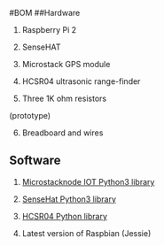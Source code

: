 #BOM
##Hardware

1) Raspberry Pi 2

2) SenseHAT

3) Microstack GPS module

4) HCSR04 ultrasonic range-finder

5) Three 1K ohm resistors

(prototype)

6) Breadboard and wires

## Software

1) [Microstacknode IOT Python3 library](https://github.com/microstack-IoT/python3-microstacknode)

2) [SenseHat Python3 library](https://pythonhosted.org/sense-hat/)

3) [HCSR04 Python library](https://pypi.python.org/pypi/hcsr04sensor)

4) Latest version of Raspbian (Jessie) 

